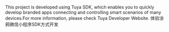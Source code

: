 This project is developed using Tuya SDK, which enables you to quickly develop branded apps connecting and controlling smart scenarios of many devices.For more information, please check Tuya Developer Website.
体验涂鸦微信小程序SDK方式开发
